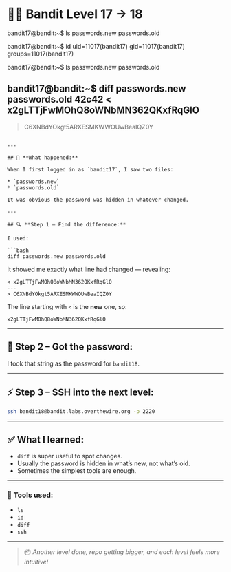 # 🏴‍☠️ Bandit Level 17 → 18

bandit17@bandit:~$ ls
passwords.new  passwords.old

bandit17@bandit:~$ id
uid=11017(bandit17) gid=11017(bandit17) groups=11017(bandit17)

bandit17@bandit:~$ ls
passwords.new  passwords.old

bandit17@bandit:~$ diff passwords.new passwords.old
42c42
< x2gLTTjFwMOhQ8oWNbMN362QKxfRqGlO
---
> C6XNBdYOkgt5ARXESMKWWOUwBeaIQZ0Y
```

---

## 🧩 **What happened:**

When I first logged in as `bandit17`, I saw two files:

* `passwords.new`
* `passwords.old`

It was obvious the password was hidden in whatever changed.

---

## 🔍 **Step 1 – Find the difference:**

I used:

```bash
diff passwords.new passwords.old
```

It showed me exactly what line had changed — revealing:

```
< x2gLTTjFwMOhQ8oWNbMN362QKxfRqGlO
---
> C6XNBdYOkgt5ARXESMKWWOUwBeaIQZ0Y
```

The line starting with `<` is the **new** one, so:

```
x2gLTTjFwMOhQ8oWNbMN362QKxfRqGlO
```

---

## 🔑 **Step 2 – Got the password:**

I took that string as the password for `bandit18`.

---

## ⚡ **Step 3 – SSH into the next level:**

```bash
ssh bandit18@bandit.labs.overthewire.org -p 2220
```

---

## ✅ **What I learned:**

* `diff` is super useful to spot changes.
* Usually the password is hidden in what’s new, not what’s old.
* Sometimes the simplest tools are enough.
  
---

### 🧰 **Tools used:**

* `ls`
* `id`
* `diff`
* `ssh`

---

> 📦 *Another level done, repo getting bigger, and each level feels more intuitive!*
